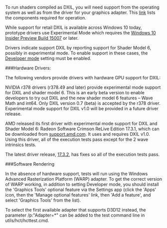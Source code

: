 To run shaders compiled as DXIL, you will need support from the operating system as well as from the driver for your graphics adapter.
This [link](https://github.com/Microsoft/DirectXShaderCompiler/wiki/Requirements-for-Operation) lists the components required for operation.

While support for retail DXIL is available across Windows 10 today, prototype drivers use Experimental Mode which requires the [Windows 10 Insider Preview Build 15007](https://blogs.windows.com/windowsexperience/2017/01/12/announcing-windows-10-insider-preview-build-15007-pc-mobile/#XqlQ5FZfXw5WVhpS.97) or later.

Drivers indicate support DXIL by reporting support for Shader Model 6, possibly in experimental mode. To enable support in these cases, the [Developer mode](https://msdn.microsoft.com/windows/uwp/get-started/enable-your-device-for-development) setting must be enabled.

###Hardware Drivers:

The following vendors provide drivers with hardware GPU support for DXIL:

NVIDIA r378 drivers (r378.49 and later) provide experimental mode support for DXIL and shader model 6. This is an early beta version to enable developers to try out DXIL and the new shader model 6 features – Wave Math and int64. Only DXIL version 0.7 (beta) is accepted by the r378 driver.  Experimental mode support for DXIL v1.0 will be provided in a future driver release.

AMD released its first driver with experimental mode support for DXIL and Shader Model 6: Radeon Software Crimson ReLive Edition 17.3.1, which can be downloaded from [support.amd.com](https://community.amd.com/docs/DOC-1771). It uses and requires DXIL v1.0. Using this driver, all of the execution tests pass except for the 2 wave intrinsics tests.

The latest driver release, [17.3.2](http://support.amd.com/en-us/kb-articles/Pages/Radeon-Software-Crimson-ReLive-Edition-17.3.2-Release-Notes.aspx), has fixes so all of the execution tests pass.


###Software Rendering

In the absence of hardware support, tests will run using the Windows Advanced Rasterization Platform (WARP) adapter. To get the correct version of WARP working, in addition to setting Developer mode, you should install the 'Graphics Tools' optional feature via the Settings app (click the 'Apps' icon, then the 'Manage optional features' link, then 'Add a feature', and select 'Graphics Tools' from the list).

To select the first available adapter that supports D3D12 instead, the parameter /p:"Adapter=*" can be added to the test command line in utils/hct/hcttest.cmd.

